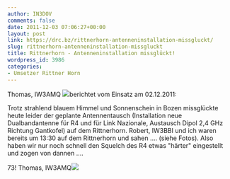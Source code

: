 ```yaml
---
author: IN3DOV
comments: false
date: 2011-12-03 07:06:27+00:00
layout: post
link: https://drc.bz/rittnerhorn-antenneninstallation-missgluckt/
slug: rittnerhorn-antenneninstallation-missgluckt
title: Rittnerhorn - Antenneninstallation missglückt!
wordpress_id: 3986
categories:
- Umsetzer Rittner Horn
---
```


Thomas, IW3AMQ [![](https://drc.bz/wp-content/uploads/2011/12/2011-12-02-Rittnerhorn-1_2-300x225.jpg)](https://drc.bz/wp-content/uploads/2011/12/2011-12-02-Rittnerhorn-1_2.jpg)berichtet vom Einsatz am 02.12.2011:




Trotz strahlend blauem Himmel und Sonnenschein in Bozen missglückte heute leider der geplante Antennentausch (Installation neue Dualbandantenne für R4 und für Link Nazionale, Austausch Dipol 2,4 GHz Richtung Gantkofel) auf dem Rittnerhorn. Robert, IW3BBI und ich waren bereits um 13:30 auf dem Rittnerhorn und sahen .... (siehe Fotos). Also haben wir nur noch schnell den Squelch des R4 etwas "härter" eingestellt und zogen von dannen ....


73! Thomas, IW3AMQ[![](https://drc.bz/wp-content/uploads/2011/12/2011-12-02-Rittnerhorn-2_2-300x225.jpg)](https://drc.bz/wp-content/uploads/2011/12/2011-12-02-Rittnerhorn-2_2.jpg)

